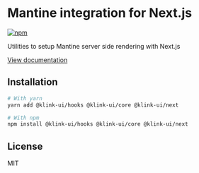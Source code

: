 # Mantine integration for Next.js

[![npm](https://img.shields.io/npm/dm/@klink-ui/next)](https://www.npmjs.com/package/@klink-ui/next)

Utilities to setup Mantine server side rendering with Next.js

[View documentation](https://klink-ui.dev/)

## Installation

```bash
# With yarn
yarn add @klink-ui/hooks @klink-ui/core @klink-ui/next

# With npm
npm install @klink-ui/hooks @klink-ui/core @klink-ui/next
```

## License

MIT
